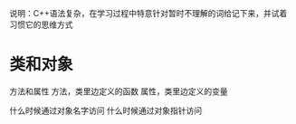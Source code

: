 说明：C++语法复杂，在学习过程中特意针对暂时不理解的词给记下来，并试着习惯它的思维方式
# 类和对象
方法和属性
方法，类里边定义的函数
属性，类里边定义的变量

什么时候通过对象名字访问
什么时候通过对象指针访问

